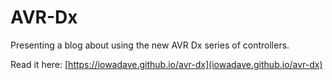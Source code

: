 # AVR-Dx

Presenting a blog about using the new AVR Dx series of controllers.

Read it here: [https://iowadave.github.io/avr-dx](iowadave.github.io/avr-dx)
